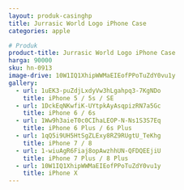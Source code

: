 ```yaml
---
layout: produk-casinghp
title: Jurrasic World Logo iPhone Case
categories: apple

# Produk
product-title: Jurrasic World Logo iPhone Case
harga: 90000
sku: hn-0913
image-drive: 10W1IQ1XhipWWMaEIEofPPoTuZdY0vu1y
gallery:
  - url: 1uEK3-puZdjLxdyVw3hLgahpq3-7KgNDo
    title: iPhone 5 / 5s / SE
  - url: 1DckEqNKwfiK-UYtpkAyAsqpizRN7a5Gc
    title: iPhone 6 / 6s
  - url: 1Ww9h3aieT0c0CIhaLEOP-N-Ns1S3S7Eq
    title: iPhone 6 Plus / 6s Plus
  - url: 1qQ5i9UH5HtSgZLExy8RZ9RUgtU_TeKhg
    title: iPhone 7 / 8
  - url: 1-wiuAgR6Fiaj8opAwzhhUN-QFDQEEjiU
    title: iPhone 7 Plus / 8 Plus
  - url: 10W1IQ1XhipWWMaEIEofPPoTuZdY0vu1y
    title: iPhone X
---
```

